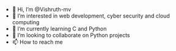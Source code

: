 - 👋 Hi, I’m @Vishruth-mv
- 👀 I’m interested in web development, cyber security and cloud computing
- 🌱 I’m currently learning C and Python
- 💞️ I’m looking to collaborate on Python projects 
- 📫 How to reach me 

<!---
Vishruth-mv/Vishruth-mv is a ✨ special ✨ repository because its `README.md` (this file) appears on your GitHub profile.
You can click the Preview link to take a look at your changes.
--->
